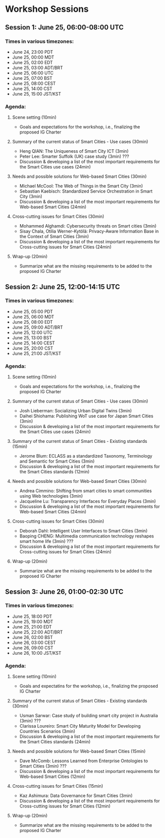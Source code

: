 # Workshop Sessions

## Session 1: June 25, 06:00-08:00 UTC

### Times in various timezones:
* June 24, 23:00 PDT
* June 25, 00:00 MDT
* June 25, 02:00 EDT
* June 25, 03:00 ADT/BRT
* June 25, 06:00 UTC
* June 25, 07:00 BST
* June 25, 08:00 CEST
* June 25, 14:00 CST
* June 25, 15:00 JST/KST

### Agenda:
1. Scene setting (10min)
    * Goals and expectations for the workshop, i.e., finalizing the proposed IG Charter

2. Summary of the current status of Smart Cities - Use cases (30min)
    * Heng QIAN: The Uniqueness of Smart City ICT (3min)
    * Peter Lee: Smarter Suffolk (UK) case study (3min) ???
    * Discussion & developing a list of the most important requirements for the Smart Cities use cases (24min)

3. Needs and possible solutions for Web-based Smart Cities (30min)
    * Michael McCool: The Web of Things in the Smart City (3min)
    * Sebastian Kaebisch: Standardized Service Orchestration in Smart City (3min)
    * Discussion & developing a list of the most important requirements for Web-based Smart Cities (24min)

4. Cross-cutting issues for Smart Cities (30min)
    * Mohammed Alghamdi: Cybersecurity threats on Smart cities (3min)
    * Sisay Chala, Otilia Werner-Kytölä: Privacy-Aware Information Base in the Context of Smart Cities (3min)
    * Discussion & developing a list of the most important requirements for Cross-cutting issues for Smart Cities (24min)

5. Wrap-up (20min)
    * Summarize what are the missing requirements to be added to the proposed IG Charter

## Session 2: June 25, 12:00-14:15 UTC

### Times in various timezones:
* June 25, 05:00 PDT
* June 25, 06:00 MDT
* June 25, 08:00 EDT
* June 25, 09:00 ADT/BRT
* June 25, 12:00 UTC
* June 25, 13:00 BST
* June 25, 14:00 CEST
* June 25, 20:00 CST
* June 25, 21:00 JST/KST

### Agenda:
1. Scene setting (10min)
    * Goals and expectations for the workshop, i.e., finalizing the proposed IG Charter

2. Summary of the current status of Smart Cities - Use cases (30min)
    * Josh Lieberman: Socializing Urban Digital Twins (3min)
    * Daihei Shiohama: Publishing WoT use case for Japan Smart Cities (3min)
    * Discussion & developing a list of the most important requirements for the Smart Cities use cases (24min)

3. Summary of the current status of Smart Cities - Existing standards (15min)
    * Jerome Blum: ECLASS as a standardized Taxonomy, Terminology and Semantic for Smart Cities (3min)
    * Discussion & developing a list of the most important requirements for the Smart Cities standards (12min)

4. Needs and possible solutions for Web-based Smart Cities (30min)
    * Andrea Cimmino: Shifting from smart cities to smart communities using Web technologies (3min)
    * Jacqueline Lu: Transparency Interfaces for Everyday Places (3min)
    * Discussion & developing a list of the most important requirements for Web-based Smart Cities (24min)

5. Cross-cutting issues for Smart Cities (30min)
    * Deborah Dahl: Intelligent User Interfaces to Smart Cities (3min)
    * Baoping CHENG: Multimedia communication technology reshapes smart home life (3min) ???
    * Discussion & developing a list of the most important requirements for Cross-cutting issues for Smart Cities (24min)

6. Wrap-up (20min)
    * Summarize what are the missing requirements to be added to the proposed IG Charter

## Session 3: June 26, 01:00-02:30 UTC

### Times in various timezones:
* June 25, 18:00 PDT
* June 25, 19:00 MDT
* June 25, 21:00 EDT
* June 25, 22:00 ADT/BRT
* June 26, 02:00 BST
* June 26, 03:00 CEST
* June 26, 09:00 CST
* June 26, 10:00 JST/KST

### Agenda:
1. Scene setting (10min)
    * Goals and expectatins for the workshop, i.e., finalizing the proposed IG Charter

2. Summary of the current status of Smart Cities - Existing standards (30min)
    * Usman Sarwar: Case study of building smart city project in Australia (3min) ???
    * Clarissa Loureiro: Smart City Maturity Model for Developing Countries Scenarios (3min)
    * Discussion & developing a list of the most important requirements for the Smart Cities standards (24min)

3. Needs and possible solutions for Web-based Smart Cities (15min)
    * Dave McComb: Lessons Learned from Enterprise Ontologies to Smart Cities (3min) ???
    * Discussion & developing a list of the most important requirements for Web-based Smart Cities (12min)

4. Cross-cutting issues for Smart Cities (15min)
    * Kaz Ashimura: Data Governance for Smart Cities (3min)
    * Discussion & developing a list of the most important requirements for Cross-cutting issues for Smart Cities (12min)

5. Wrap-up (20min)
    * Summarize what are the missing requirements to be added to the proposed IG Charter
